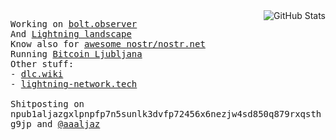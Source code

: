 <img src="https://github-readme-stats.vercel.app/api?username=aljazceru&count_private=true&show_icons=true&bg_color=ffffff00&text_color=666666&&hide_border=true"  alt="GitHub Stats" align="right" />
<p align="left">
  <samp>
    Working on <a href="https://bolt.observer">bolt.observer</a><br>
    And <a href="https://lightning-landscape.net">Lightning landscape</a><br>
    Know also for <a href="https://nostr.net">awesome nostr/nostr.net</a><br>
    Running <a href="https://www.bitcoin-ljubljana.si">Bitcoin Ljubljana</a><br>
    Other stuff:<br>
    - <a href="https://dlc.wiki">dlc.wiki</a> <br>
    - <a href="https://www.lightning-network.tech/">lightning-network.tech</a><br><br>
    Shitposting on npub1aljazgxlpnpfp7n5sunlk3dvfp72456x6nezjw4sd850q879rxqsthg9jp and <a href="https://twitter.com/aaaljaz">@aaaljaz</a><br>
  </samp>
</p>
